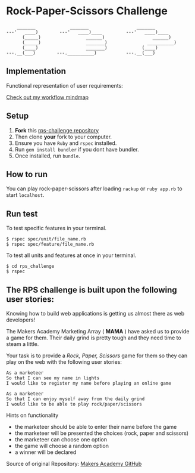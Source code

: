 Rock-Paper-Scissors Challenge
=================

```
    _______             _______                  _______
---'   ____)        ---'   ____)____         ---'   ____)____
      (_____)                 ______)                  ______)
      (_____)                 _______)               __________)
      (____)                  _______)             (____)
---.__(___)        ---.__________)           ---.__(___)

```

## Implementation

Functional representation of user requirements:

[Check out my workflow mindmap](https://github.com/CorinneBosch/rps-challenge/blob/main/public/images/workflow.png)

## Setup

1. **Fork** this [rps-challenge repository](https://github.com/CorinneBosch/rps-challenge.git) 
2. Then clone **your** fork to your computer.
3. Ensure you have `Ruby` and `rspec` installed. 
4. Run `gem install bundler` if you dont have bundler.
5. Once installed, run `bundle`.

## How to run

You can play rock-paper-scissors after loading `rackup` or `ruby app.rb` to start `localhost`.

## Run test 

To test specific features in your terminal.
```
$ rspec spec/unit/file_name.rb
$ rspec spec/feature/file_name.rb
```
To test all units and features at once in your terminal.
```
$ cd rps_challenge
$ rspec
```

## The RPS challenge is built upon the following user stories:

Knowing how to build web applications is getting us almost there as web developers!

The Makers Academy Marketing Array ( **MAMA** ) have asked us to provide a game for them. Their daily grind is pretty tough and they need time to steam a little.

Your task is to provide a _Rock, Paper, Scissors_ game for them so they can play on the web with the following user stories:

```
As a marketeer
So that I can see my name in lights
I would like to register my name before playing an online game

As a marketeer
So that I can enjoy myself away from the daily grind
I would like to be able to play rock/paper/scissors
```
Hints on functionality

- the marketeer should be able to enter their name before the game
- the marketeer will be presented the choices (rock, paper and scissors)
- the marketeer can choose one option
- the game will choose a random option
- a winner will be declared

Source of original Repository: [Makers Academy GitHub](https://github.com/makersacademy/rps-challenge)
